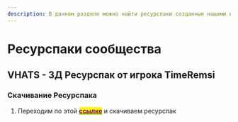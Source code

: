 ```yaml
---
description: В данном разделе можно найти ресурспаки созданные нашими игроками
---
```


# Ресурспаки сообщества

## VHATS - 3Д Ресурспак от  игрока TimeRemsi

### Скачивание Ресурспака

1. Переходим по этой [<mark style="color:purple;">**ссылке**</mark>](https://drive.google.com/uc?export=download\&confirm=no\_antivirus\&id=1cgRX28szvtQhl72Bzm0e9UclFCTV28F4) и скачиваем ресурспак
